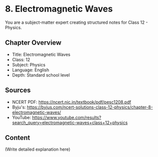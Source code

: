 # 8. Electromagnetic Waves

You are a subject-matter expert creating structured notes for Class 12 - Physics.

## Chapter Overview
- Title: Electromagnetic Waves
- Class: 12
- Subject: Physics
- Language: English
- Depth: Standard school level

## Sources
- NCERT PDF: https://ncert.nic.in/textbook/pdf/pesc1208.pdf
- Byju's: https://byjus.com/ncert-solutions-class-12-physics/chapter-8-electromagnetic-waves/
- YouTube: https://www.youtube.com/results?search_query=electromagnetic-waves+class+12+physics

## Content
(Write detailed explanation here)
